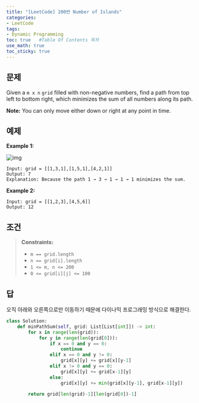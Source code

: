 ```yaml
---
title: "[LeetCode] 200번 Number of Islands"
categories: 
- LeetCode
tags:
- Dynamic Programming
toc: true   #Table Of Contents 목차 
use_math: true
toc_sticky: true
---
```


## 문제

Given a `m x n` `grid` filled with non-negative numbers, find a path from top left to bottom right, which minimizes the sum of all numbers along its path.

**Note:** You can only move either down or right at any point in time.

## 예제

**Example 1:**

![img](https://assets.leetcode.com/uploads/2020/11/05/minpath.jpg)

```
Input: grid = [[1,3,1],[1,5,1],[4,2,1]]
Output: 7
Explanation: Because the path 1 → 3 → 1 → 1 → 1 minimizes the sum.
```

**Example 2:**

```
Input: grid = [[1,2,3],[4,5,6]]
Output: 12
```

## 조건

> **Constraints:**
>
> - `m == grid.length`
> - `n == grid[i].length`
> - `1 <= m, n <= 200`
> - `0 <= grid[i][j] <= 100`

## 답

오직 아래와 오른쪽으로만 이동하기 때문에 다이나믹 프로그래밍 방식으로 해결한다. 

```python
class Solution:
    def minPathSum(self, grid: List[List[int]]) -> int:
        for x in range(len(grid)):
            for y in range(len(grid[0])):
                if x == 0 and y == 0:
                    continue
                elif x == 0 and y != 0:
                    grid[x][y] += grid[x][y-1]
                elif x != 0 and y == 0:
                    grid[x][y] += grid[x-1][y]
                else:
                    grid[x][y] += min(grid[x][y-1], grid[x-1][y])
        
        return grid[len(grid)-1][len(grid[0])-1]

```


